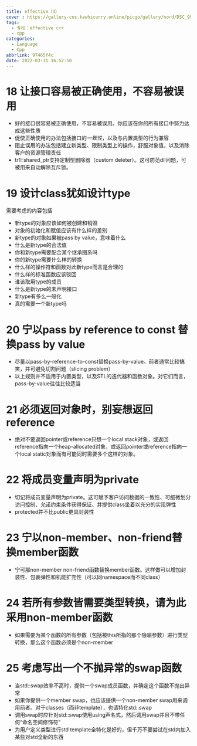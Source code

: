 ```yaml
---
title: effective（4）
cover : https://gallery-cos.kawhicurry.online/picgo/gallery/nord/DSC_9980.JPG
tags:
  - 专栏：effective c++
  - cpp
categories:
  - Language
  - Cpp
abbrlink: 97465f4c
date: 2022-03-31 16:52:50
---
```


# 18 让接口容易被正确使用，不容易被误用
- 好的接口很容易被正确使用，不容易被误用。你应该在你的所有接口中努力达成这些性质
- 促使正确使用的办法包括接口的*一致性*，以及与内置类型的行为兼容
- 阻止误用的办法包括建立新类型、限制类型上的操作，舒服对象值，以及消除客户的资源管理责任
- tr1::shared_ptr支持定制型删除器（custom deleter）。这可防范dll问题，可被用来自动解除互斥锁。

# 19 设计class犹如设计type

需要考虑的内容包括
- 新type的对象应该如何被创建和销毁
- 对象的初始化和赋值应该有什么样的差别
- 新type的对象如果被pass by value，意味着什么
- 什么是新type的合法值
- 你和新type需要配合某个继承图系吗
- 你的新type需要什么样的转换
- 什么样的操作符和函数对此新type而言是合理的
- 什么样的标准函数应该驳回
- 谁该取用type的成员
- 什么是新type的未声明接口
- 新type有多么一般化
- 真的需要一个新type吗

# 20 宁以pass by reference to const 替换pass by value

- 尽量以pass-by-reference-to-const替换pass-by-value。前者通常比较搞笑，并可避免切割问题（slicing problem）
- 以上规则并不适用于内置类型，以及STL的迭代器和函数对象。对它们而言，pass-by-value往往比较适当

# 21 必须返回对象时，别妄想返回reference

- 绝对不要返回pointer或reference只想一个local stack对象，或返回reference指向一个heap-allocated对象，或返回pointer或reference指向一个local static对象而有可能同时需要多个这样的对象。

# 22 将成员变量声明为private

- 切记将成员变量声明为private。这可赋予客户访问数据的一致性、可细微划分访问控制、允诺约束条件获得保证、并提供class坐着以充分的实现弹性
- protected并不比public更具封装性

# 23 宁以non-member、non-friend替换member函数

- 宁可那non-member non-friend函数替换member函数。这样做可以增加封装性、包裹弹性和机能扩充性（可以同namespace而不同class）

# 24 若所有参数皆需要类型转换，请为此采用non-member函数

- 如果需要为某个函数的所有参数（包括被this所指的那个隐喻参数）进行类型转换，那么这个函数必须是个non-member

# 25 考虑写出一个不抛异常的swap函数

- 当std::swap效率不高时，提供一个swap成员函数，并确定这个函数不抛出异常
- 如果你提供一个member swap，也应该提供一个non-member swap用来调用前者。对于classes（而非template），也请特化std::swap
- 调用swap时应针对std::swap使用using声名式，然后调用swap并且不带任何“命名空间修饰符”
- 为用户定义类型进行std template全特化是好的，但千万不要尝试在std内加入某些对std全新的东西
